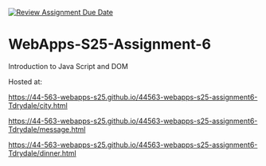 [![Review Assignment Due Date](https://classroom.github.com/assets/deadline-readme-button-22041afd0340ce965d47ae6ef1cefeee28c7c493a6346c4f15d667ab976d596c.svg)](https://classroom.github.com/a/URRZ2TIg)
# WebApps-S25-Assignment-6
Introduction to Java Script and DOM

Hosted at:

https://44-563-webapps-s25.github.io/44563-webapps-s25-assignment6-Tdrydale/city.html

https://44-563-webapps-s25.github.io/44563-webapps-s25-assignment6-Tdrydale/message.html

https://44-563-webapps-s25.github.io/44563-webapps-s25-assignment6-Tdrydale/dinner.html
